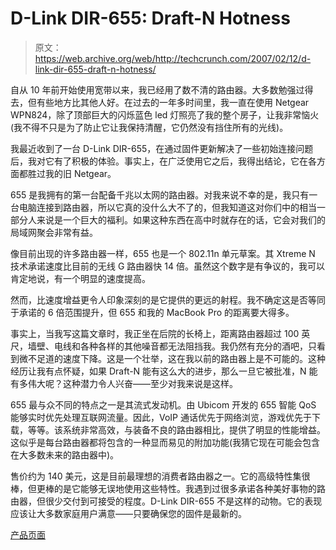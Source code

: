 # D-Link DIR-655: Draft-N Hotness

> 原文：<https://web.archive.org/web/http://techcrunch.com/2007/02/12/d-link-dir-655-draft-n-hotness/>

自从 10 年前开始使用宽带以来，我已经用了数不清的路由器。大多数勉强过得去，但有些地方比其他人好。在过去的一年多时间里，我一直在使用 Netgear WPN824，除了顶部巨大的闪烁蓝色 led 灯照亮了我的整个房子，让我非常恼火(我不得不只是为了防止它让我保持清醒，它仍然没有挡住所有的光线)。

我最近收到了一台 D-Link DIR-655，在通过固件更新解决了一些初始连接问题后，我对它有了积极的体验。事实上，在广泛使用它之后，我得出结论，它在各方面都胜过我的旧 Netgear。

655 是我拥有的第一台配备千兆以太网的路由器。对我来说不幸的是，我只有一台电脑连接到路由器，所以它真的没什么大不了的，但我知道这对你们中的相当一部分人来说是一个巨大的福利。如果这种东西在高中时就存在的话，它会对我们的局域网聚会非常有益。

像目前出现的许多路由器一样，655 也是一个 802.11n 单元草案。其 Xtreme N 技术承诺速度比目前的无线 G 路由器快 14 倍。虽然这个数字是有争议的，我可以肯定地说，有一个明显的速度提高。

然而，比速度增益更令人印象深刻的是它提供的更远的射程。我不确定这是否等同于承诺的 6 倍范围提升，但 655 和我的 MacBook Pro 的距离要大得多。

事实上，当我写这篇文章时，我正坐在后院的长椅上，距离路由器超过 100 英尺，墙壁、电线和各种各样的其他噪音都无法阻挡我。我仍然有充分的酒吧，只看到微不足道的速度下降。这是一个壮举，这在我以前的路由器上是不可能的。这种经历让我有点怀疑，如果 Draft-N 能有这么大的进步，那么一旦它被批准，N 能有多伟大呢？这种潜力令人兴奋——至少对我来说是这样。

655 最与众不同的特点之一是其流式发动机。由 Ubicom 开发的 655 智能 QoS 能够实时优先处理互联网流量。因此，VoIP 通话优先于网络浏览，游戏优先于下载，等等。该系统非常高效，与装备不良的路由器相比，提供了明显的性能增益。这似乎是每台路由器都将包含的一种显而易见的附加功能(我猜它现在可能会包含在大多数未来的路由器中)。

售价约为 140 美元，这是目前最理想的消费者路由器之一。它的高级特性集很棒，但更棒的是它能够无误地使用这些特性。我遇到过很多承诺各种美好事物的路由器，但很少交付到可接受的程度。D-Link DIR-655 不是这样的动物。它的表现应该让大多数家庭用户满意——只要确保您的固件是最新的。

[产品页面](https://web.archive.org/web/20150919104032/http://www.dlink.com/products/?pid=530&sec=1)